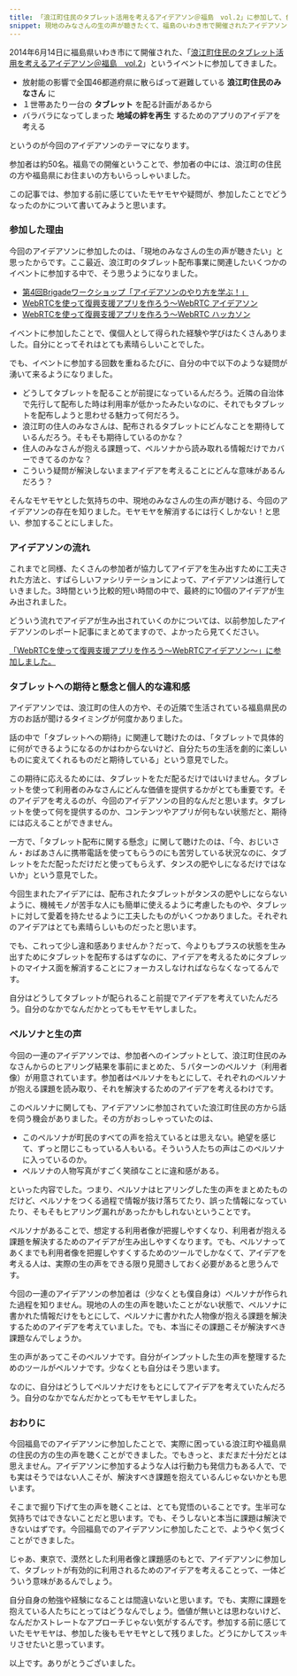 ```yaml
---
title: 「浪江町住民のタブレット活用を考えるアイデアソン＠福島　vol.2」に参加して、色々考えた結果、モヤモヤした話
snippet: 現地のみなさんの生の声が聴きたくて、福島のいわき市で開催されたアイデアソンに参加してきました。参加する前に感じていたモヤモヤが、参加したことでどうなったのかについて書いてみようと思います。
---
```


2014年6月14日に福島県いわき市にて開催された、「[浪江町住民のタブレット活用を考えるアイデアソン＠福島　vol.2](http://codeforjapan.doorkeeper.jp/events/11109)」というイベントに参加してきました。

* 放射能の影響で全国46都道府県に散らばって避難している **浪江町住民のみなさん** に
* １世帯あたり一台の **タブレット** を配る計画があるから
* バラバラになってしまった **地域の絆を再生** するためのアプリのアイデアを考える

というのが今回のアイデアソンのテーマになります。

参加者は約50名。福島での開催ということで、参加者の中には、浪江町の住民の方や福島県にお住まいの方もいらっしゃいました。

この記事では、参加する前に感じていたモヤモヤや疑問が、参加したことでどうなったのかについて書いてみようと思います。


### 参加した理由

今回のアイデアソンに参加したのは、「現地のみなさんの生の声が聴きたい」と思ったからです。ここ最近、浪江町のタブレット配布事業に関連したいくつかのイベントに参加する中で、そう思うようになりました。

* [第4回Brigadeワークショップ「アイデアソンのやり方を学ぶ！」](http://codeforjapan.doorkeeper.jp/events/11075)
* [WebRTCを使って復興支援アプリを作ろう〜WebRTC アイデアソン](http://codeforjapan.doorkeeper.jp/events/11305)
* [WebRTCを使って復興支援アプリを作ろう〜WebRTC ハッカソン](http://codeforjapan.doorkeeper.jp/events/11422)

イベントに参加したことで、僕個人として得られた経験や学びはたくさんありました。自分にとってそれはとても素晴らしいことでした。

でも、イベントに参加する回数を重ねるたびに、自分の中で以下のような疑問が湧いて来るようになりました。

* どうしてタブレットを配ることが前提になっているんだろう。近隣の自治体で先行して配布した時は利用率が低かったみたいなのに、それでもタブレットを配布しようと思わせる魅力って何だろう。
* 浪江町の住人のみなさんは、配布されるタブレットにどんなことを期待しているんだろう。そもそも期待しているのかな？
* 住人のみなさんが抱える課題って、ペルソナから読み取れる情報だけでカバーできてるのかな？
* こういう疑問が解決しないままアイデアを考えることにどんな意味があるんだろう？

そんなモヤモヤとした気持ちの中、現地のみなさんの生の声が聴ける、今回のアイデアソンの存在を知りました。モヤモヤを解消するには行くしかない！と思い、参加することにしました。


### アイデアソンの流れ

これまでと同様、たくさんの参加者が協力してアイデアを生み出すために工夫された方法と、すばらしいファシリテーションによって、アイデアソンは進行していきました。3時間という比較的短い時間の中で、最終的に10個のアイデアが生み出されました。

どういう流れでアイデアが生み出されていくのかについては、以前参加したアイデアソンのレポート記事にまとめてますので、よかったら見てください。

[「WebRTCを使って復興支援アプリを作ろう〜WebRTCアイデアソン〜」に参加しました。](http://blog.kadoppe.com/2014/06/03/webrtc-ideathon.html)


### タブレットへの期待と懸念と個人的な違和感

アイデアソンでは、浪江町の住人の方や、その近隣で生活されている福島県民の方のお話が聞けるタイミングが何度かありました。

話の中で「タブレットへの期待」に関連して聴けたのは、「タブレットで具体的に何ができるようになるのかはわからないけど、自分たちの生活を劇的に楽しいものに変えてくれるものだと期待している」という意見でした。

この期待に応えるためには、タブレットをただ配るだけではいけません。タブレットを使って利用者のみなさんにどんな価値を提供するかがとても重要です。そのアイデアを考えるのが、今回のアイデアソンの目的なんだと思います。タブレットを使って何を提供するのか、コンテンツやアプリが何もない状態だと、期待には応えることができません。

一方で、「タブレット配布に関する懸念」に関して聴けたのは、「今、おじいさん・おばあさんに携帯電話を使ってもらうのにも苦労している状況なのに、タブレットをただ配っただけだと使ってもらえず、タンスの肥やしになるだけではないか」という意見でした。

今回生まれたアイデアには、配布されたタブレットがタンスの肥やしにならないように、機械モノが苦手な人にも簡単に使えるように考慮したものや、タブレットに対して愛着を持たせるように工夫したものがいくつかありました。それぞれのアイデアはとても素晴らしいものだったと思います。

でも、これって少し違和感ありませんか？だって、今よりもプラスの状態を生み出すためにタブレットを配布するはずなのに、アイデアを考えるためにタブレットのマイナス面を解消することにフォーカスしなければならなくなってるんです。

自分はどうしてタブレットが配られること前提でアイデアを考えていたんだろう。自分のなかでなんだかとってもモヤモヤしました。


### ペルソナと生の声

今回の一連のアイデアソンでは、参加者へのインプットとして、浪江町住民のみなさんからのヒアリング結果を事前にまとめた、５パターンのペルソナ（利用者像）が用意されています。参加者はペルソナをもとにして、それぞれのペルソナが抱える課題を読み取り、それを解決するためのアイデアを考えるわけです。

このペルソナに関しても、アイデアソンに参加されていた浪江町住民の方から話を伺う機会がありました。その方がおっしゃっていたのは、

* このペルソナが町民のすべての声を拾えているとは思えない。絶望を感じて、ずっと閉じこもっている人もいる。そういう人たちの声はこのペルソナに入っているのか。
* ペルソナの人物写真がすごく笑顔なことに違和感がある。

といった内容でした。つまり、ペルソナはヒアリングした生の声をまとめたものだけど、ペルソナをつくる過程で情報が抜け落ちてたり、誤った情報になっていたり、そもそもヒアリング漏れがあったかもしれないということです。

ペルソナがあることで、想定する利用者像が把握しやすくなり、利用者が抱える課題を解決するためのアイデアが生み出しやすくなります。でも、ペルソナってあくまでも利用者像を把握しやすくするためのツールでしかなくて、アイデアを考える人は、実際の生の声をできる限り見聞きしておく必要があると思うんです。

今回の一連のアイデアソンの参加者は（少なくとも僕自身は）ペルソナが作られた過程を知りません。現地の人の生の声を聴いたことがない状態で、ペルソナに書かれた情報だけをもとにして、ペルソナに書かれた人物像が抱える課題を解決するためのアイデアを考えていました。でも、本当にその課題こそが解決すべき課題なんでしょうか。

生の声があってこそのペルソナです。自分がインプットした生の声を整理するためのツールがペルソナです。少なくとも自分はそう思います。

なのに、自分はどうしてペルソナだけをもとにしてアイデアを考えていたんだろう。自分のなかでなんだかとってもモヤモヤしました。


### おわりに

今回福島でのアイデアソンに参加したことで、実際に困っている浪江町や福島県の住民の方の生の声を聴くことができました。でもきっと、まだまだ十分だとは思えません。アイデアソンに参加するような人は行動力も発信力もある人で、でも実はそうではない人こそが、解決すべき課題を抱えているんじゃないかとも思います。

そこまで掘り下げて生の声を聴くことは、とても覚悟のいることです。生半可な気持ちではできないことだと思います。でも、そうしないと本当に課題は解決できないはずです。今回福島でのアイデアソンに参加したことで、ようやく気づくことができました。

じゃあ、東京で、漠然とした利用者像と課題感のもとで、アイデアソンに参加して、タブレットが有効的に利用されるためのアイデアを考えることって、一体どういう意味があるんでしょう。

自分自身の勉強や経験になることは間違いないと思います。でも、実際に課題を抱えている人たちにとってはどうなんでしょう。価値が無いとは思わないけど、なんだかストレートなアプローチじゃない気がするんです。参加する前に感じていたモヤモヤは、参加した後もモヤモヤとして残りました。どうにかしてスッキリさせたいと思っています。

以上です。ありがとうございました。
